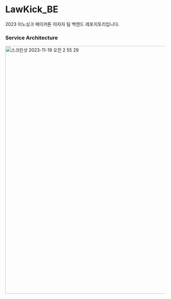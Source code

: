 # LawKick_BE

2023 이노싱크 메이커톤 아자자 팀 백엔드 레포지토리입니다.

### Service Architecture

<img width="777" alt="스크린샷 2023-11-19 오전 2 55 29" src="https://github.com/Innothink-Make-A-Thon/.github/assets/91695537/95119fd0-b976-461e-b39b-aa55904e1a6e">

